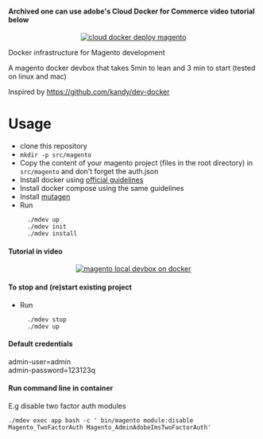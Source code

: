 


<h4>Archived one can use adobe's Cloud Docker for Commerce video tutorial below</h4>
<div align="center">
   <a href="https://youtu.be/6_lTCK1G8rs">
  
   ![cloud docker deploy magento](https://github.com/MAD-I-T/magento-devbox/assets/3765910/fe4fa012-17b4-41d1-8a4d-09be79acf42e)

   
   </a>

</div>





Docker infrastructure for Magento development

A magento docker devbox that takes 5min to lean and 3 min to start (tested on linux and mac)

Inspired by https://github.com/kandy/dev-docker 

# Usage
- clone this repository
- `mkdir -p src/magento`
- Copy the content of your magento project (files in the root directory) in `src/magento` and don't forget the auth.json
- Install docker using [official guidelines](https://docs.docker.com/install/)
- Install docker compose using the same guidelines
- Install [mutagen](https://mutagen.io/documentation/introduction/installation)
- Run 
  ```
    ./mdev up
    ./mdev init
    ./mdev install
  ```

<h4>Tutorial in video </h4>
<div align="center">
  <a href="https://youtu.be/WD4zuprVV-s">
    <img src="https://user-images.githubusercontent.com/3765910/243196278-082abc41-1b92-4ec6-b8df-b1718d74b7ec.png" alt="magento local devbox on docker">
  </a>
</div>
  
#### To stop and (re)start existing project
- Run
  ```
    ./mdev stop
    ./mdev up
  ```

#### Default credentials

  admin-user=admin \
  admin-password=123123q

#### Run command line in container
  E.g disable two factor auth modules
  ```
  ./mdev exec app bash -c ' bin/magento module:disable Magento_TwoFactorAuth Magento_AdminAdobeImsTwoFactorAuth'
  ```

